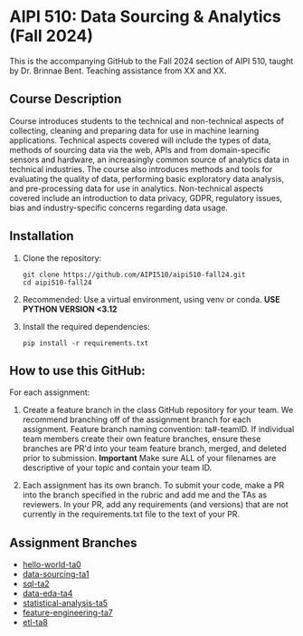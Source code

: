 # AIPI 510: Data Sourcing & Analytics (Fall 2024)

This is the accompanying GitHub to the Fall 2024 section of AIPI 510, taught by Dr. Brinnae Bent. Teaching assistance from XX and XX. 

## Course Description
Course introduces students to the technical and non-technical aspects of collecting, cleaning and preparing data for use in machine learning applications. Technical aspects covered will include the types of data, methods of sourcing data via the web, APIs and from domain-specific sensors and hardware, an increasingly common source of analytics data in technical industries. The course also introduces methods and tools for evaluating the quality of data, performing basic exploratory data analysis, and pre-processing data for use in analytics. Non-technical aspects covered include an introduction to data privacy, GDPR, regulatory issues, bias and industry-specific concerns regarding data usage.

## Installation

1. Clone the repository:
   ```
   git clone https://github.com/AIPI510/aipi510-fall24.git
   cd aipi510-fall24
   ```

2. Recommended: Use a virtual environment, using venv or conda. **USE PYTHON VERSION <3.12**

3. Install the required dependencies:
   ```
   pip install -r requirements.txt
   ```

## How to use this GitHub:

For each assignment:

1. Create a feature branch in the class GitHub repository for your team. We recommend branching off of the assignment branch for each assignment. Feature branch naming convention: ta#-teamID. If individual team members create their own feature branches, ensure these branches are PR'd into your team feature branch, merged, and deleted prior to submission. **Important** Make sure ALL of your filenames are descriptive of your topic and contain your team ID.

2. Each assignment has its own branch. To submit your code, make a PR into the branch specified in the rubric and add me and the TAs as reviewers. In your PR, add any requirements (and versions) that are not currently in the requirements.txt file to the text of your PR.

## Assignment Branches
* [hello-world-ta0](https://github.com/AIPI510/aipi510-fall24/tree/hello-world-ta0)
* [data-sourcing-ta1](https://github.com/AIPI510/aipi510-fall24/tree/data-sourcing-ta1)
* [sql-ta2](sql-ta2)
* [data-eda-ta4](https://github.com/AIPI510/aipi510-fall24/tree/data-eda-ta4)
* [statistical-analysis-ta5](https://github.com/AIPI510/aipi510-fall24/tree/statistical-analysis-ta5)
* [feature-engineering-ta7](https://github.com/AIPI510/aipi510-fall24/tree/feature-engineering-ta7)
* [etl-ta8](https://github.com/AIPI510/aipi510-fall24/tree/etl-ta8)

